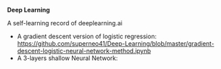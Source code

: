 **Deep Learning**

A self-learning record of deeplearning.ai 

  - A gradient descent version of logistic regression:    
      https://github.com/superneo41/Deep-Learning/blob/master/gradient-descent-logistic-neural-network-method.ipynb
  - A 3-layers shallow Neural Network:



